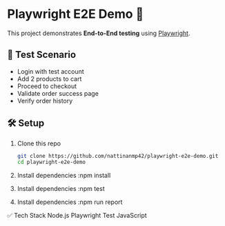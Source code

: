 # Playwright E2E Demo 🚀

This project demonstrates **End-to-End testing** using [Playwright](https://playwright.dev/).

## 📌 Test Scenario
- Login with test account
- Add 2 products to cart
- Proceed to checkout
- Validate order success page
- Verify order history

## 🛠 Setup
1. Clone this repo
   ```bash
   git clone https://github.com/nattinanmp42/playwright-e2e-demo.git
   cd playwright-e2e-demo

2. Install dependencies
   :npm install

3. Install dependencies
   :npm test

4. Install dependencies
   :npm run report

✅ Tech Stack
Node.js
Playwright Test
JavaScript